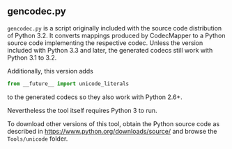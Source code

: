 gencodec.py
-----------

`gencodec.py` is a script originally included with the source code
distribution of Python 3.2. It converts mappings produced by CodecMapper to a
Python source code implementing the respective codec. Unless the version
included with Python 3.3 and later, the generated codecs still work with Python
3.1 to 3.2.

Additionally, this version adds

```python
from __future__ import unicode_literals
```

to the generated codecs so they also work with Python 2.6+.

Nevertheless the tool itself requires Python 3 to run.

To download other versions of this tool, obtain the Python source code as
described in <https://www.python.org/downloads/source/> and browse the
`Tools/unicode` folder.
